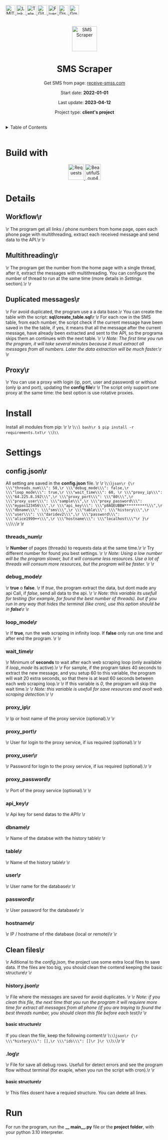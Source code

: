 <div><a href='https://github.com/github.com/darideveloper/blob/master/LICENSE' target='_blank'>
            <img src='https://img.shields.io/github/license/github.com/darideveloper.svg?style=for-the-badge' alt='MIT License' height='30px'/>
        </a><a href='https://www.linkedin.com/in/francisco-dari-hernandez-6456b6181/' target='_blank'>
                <img src='https://img.shields.io/static/v1?style=for-the-badge&message=LinkedIn&color=0A66C2&logo=LinkedIn&logoColor=FFFFFF&label=' alt='Linkedin' height='30px'/>
            </a><a href='https://t.me/darideveloper' target='_blank'>
                <img src='https://img.shields.io/static/v1?style=for-the-badge&message=Telegram&color=26A5E4&logo=Telegram&logoColor=FFFFFF&label=' alt='Telegram' height='30px'/>
            </a><a href='https://github.com/darideveloper' target='_blank'>
                <img src='https://img.shields.io/static/v1?style=for-the-badge&message=GitHub&color=181717&logo=GitHub&logoColor=FFFFFF&label=' alt='Github' height='30px'/>
            </a><a href='https://www.fiverr.com/darideveloper?up_rollout=true' target='_blank'>
                <img src='https://img.shields.io/static/v1?style=for-the-badge&message=Fiverr&color=222222&logo=Fiverr&logoColor=1DBF73&label=' alt='Fiverr' height='30px'/>
            </a><a href='https://discord.com/users/992019836811083826' target='_blank'>
                <img src='https://img.shields.io/static/v1?style=for-the-badge&message=Discord&color=5865F2&logo=Discord&logoColor=FFFFFF&label=' alt='Discord' height='30px'/>
            </a><a href='mailto:darideveloper@gmail.com?subject=Hello Dari Developer' target='_blank'>
                <img src='https://img.shields.io/static/v1?style=for-the-badge&message=Gmail&color=EA4335&logo=Gmail&logoColor=FFFFFF&label=' alt='Gmail' height='30px'/>
            </a></div><div align='center'><br><br><img src='https://github.com/darideveloper/sms-scraper/blob/master/logo.png?raw=true' alt='SMS Scraper' height='80px'/>

# SMS Scraper

Get SMS from page: [receive-smss.com](https://receive-smss.com/)

Start date: **2022-01-01**

Last update: **2023-04-12**

Project type: **client's project**

</div><br><details>
            <summary>Table of Contents</summary>
            <ol>
<li><a href='#buildwith'>Build With</a></li>
<li><a href='#media'>Media</a></li>
<li><a href='#details'>Details</a></li>
<li><a href='#install'>Install</a></li>
<li><a href='#settings'>Settings</a></li>
<li><a href='#run'>Run</a></li></ol>
        </details><br>

# Build with

<div align='center'><a href='https://requests.readthedocs.io/en/latest/' target='_blank'> <img src='https://requests.readthedocs.io/en/latest/_static/requests-sidebar.png' alt='Requests' title='Requests' height='50px'/> </a><a href='https://www.crummy.com/software/BeautifulSoup/' target='_blank'> <img src='https://github.com/darideveloper/darideveloper/blob/main/imgs/logo%20bs4.png?raw=true' alt='BeautifulSoup4' title='BeautifulSoup4' height='50px'/> </a></div>

# Details

## Workflow\r
\r
The program get all links / phone numbers from home page, open each phone page with multithreading, extract each received message and send data to the API.\r
\r
## Multithreading\r
\r
The program get the number from the home page with a single thread, after it, extract the messages with multithreading. You can configure the number of thread to run at the same time (more details in *Settings* section).\r
\r
## Duplicated messages\r
\r
For avoid duplicated, the program use a a data base.\r
You can create the table with the script: **sql/create_table.sql**\r
\r
For each row in the SMS table, from each number, the script check if the current message have been saved in the the table, if yes, it means that all the message after the current message, have already been extracted and sent to the API, so the programa skips them an continues with the next table. \r
\r
*Note: The first time you run the program, it will take several minutes because it must extract all messages from all numbers. Later the data extraction will be much faster.*\r
\r
## Proxy\r
\r
You can use a proxy with login (ip, port, user and password) or without (only ip and port), updating the **config file**\r
\r
The script only support one proxy at the same time: the best option is use rotative proxies.

# Install

Install all modules from pip: \r
\r
\\`\\`\\` bash\r
$ pip install -r requirements.txt\r
\\`\\`\\`

# Settings

## config.json\r
All setting are saved in the **config.json** file. \r
\r
\\`\\`\\`json\r
{\r
    \\\"threads_num\\\": 50,\r
    \\\"debug_mode\\\": false,\r
    \\\"loop_mode\\\": true,\r
    \\\"wait_time\\\": 60, \r
    \\\"proxy_ip\\\": \\\"64.225.8.192\\\",\r
    \\\"proxy_port\\\": \\\"80\\\",\r
    \\\"proxy_user\\\": \\\"sample\\\",\r
    \\\"proxy_password\\\": \\\"mypas123456\\\",\r
    \\\"api_key\\\": \\\"p8AQEUBBW**********\\\",\r
    \\\"dbname\\\": \\\"sms\\\",\r
    \\\"table\\\": \\\"history\\\",\r
    \\\"user\\\": \\\"daridev2\\\",\r
    \\\"password\\\": \\\"alice1999++\\\",\r
    \\\"hostname\\\": \\\"localhost\\\"\r
}\r
\\`\\`\\`\r
\r
### threads_num\r
\r
**Number** of pages (threads) to requests data at the same time.\r
\r
Try different number for found you best settings. \r
\r
*Note: Using a low number will be the program slower, but it will consume less resources. Use a lot of threads will consum more resources, but the program will be faster.* \r
\r
### debug_mode\r
\r
**true** o **false**. \r
If *true*, the program extract the data, but dont made any api Call, if *false*, send all data to the api. \r
\r
*Note: this variable its usefull for testing (for example, for found the best number of threads). but if you run in any way that hides the terminal (like cron), use this option should be in **false***\r
\r
### loop_mode\r
\r
If **true**, run the web scraping in infinity loop. If **false** only run one time and after end the program. \r
\r
### wait_time\r
\r
Minimum of **seconds** to wait after each web scraping loop (only available if *loop_mode* its active).\r
\r
For sample, if the program takes 40 seconds to extract the new message, and you setup 60 to this variable, the program will wait 20 extra seconds, so that there is at least 60 seconds between each web scraping loop.\r
\r
If this variable is *0*, the program will skip the wait time.\r
\r
*Note: this variable is usefull for save resources and avoit web scraping detection.*\r
\r
### proxy_ip\r
\r
Ip or host name of the proxy service (optional).\r
\r
### proxy_port\r
\r
User for login to the proxy service, if ius required (optional).\r
\r
### proxy_user\r
\r
Password for login to the proxy service, if ius required (optional).\r
\r
### proxy_password\r
\r
Port of the proxy service (optional).\r
\r
### api_key\r
\r
Api key for send datas to the API\r
\r
### dbname\r
\r
Name of the databse with the history table\r
\r
### table\r
\r
Name of the history table\r
\r
### user\r
\r
User name for the database\r
\r
### password\r
\r
User password for the database\r
\r
### hostname\r
\r
IP / hostname of rthe database (local or remote)\r
\r
## Clean files\r
\r
Aditional to the *config.json*, the project use some extra local files to save data. If the files are too big, you should clean the contend keeping the basic structure\r
\r
### history.json\r
\r
File where the messages are saved for avoid duplicates. \r
\r
*Note: if you clean this file, the next time that you run the program it will requiere more time for extract all messages from all phone (if you are traying to found the best threads number, you should clean this file before each test)*\r
\r
#### basic structure\r
If you clean the file, keep the following content:\r
\\`\\`\\`json\r
{\r
    \\\"history\\\": [],\r
    \\\"ids\\\": []\r
}\r
\\`\\`\\`\r
\r
### .log\r
\r
File for save all debug rows. Usefull for detect errors and see the program flow without terminal (for exaple, when you run the script with cron).\r
\r
#### basic structure\r
\r
This files dosent have a requied structure. You can delete all lines.

# Run

For run the program, run the **__ main__.py** file or the **project folder**, with your python 3.10 interpreter.


